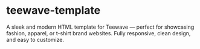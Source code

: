 # teewave-template
A sleek and modern HTML template for Teewave — perfect for showcasing fashion, apparel, or t-shirt brand websites. Fully responsive, clean design, and easy to customize.

